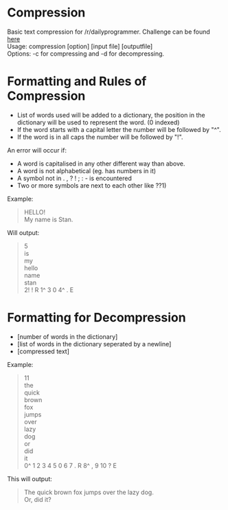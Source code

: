 Compression
===========

Basic text compression for /r/dailyprogrammer. Challenge can be found [here](http://www.reddit.com/r/dailyprogrammer/comments/25o2bd/5162014_challenge_162_hard_novel_compression_pt_3/)  
Usage: compression [option] [input file] [outputfile]  
Options: -c for compressing and -d for decompressing.

Formatting and Rules of Compression
==========================
- List of words used will be added to a dictionary, the position in the dictionary will be used to represent the word. (0 indexed)
- If the word starts with a capital letter the number will be followed by "^".
- If the word is in all caps the number will be followed by "!".

An error will occur if:
- A word is capitalised in any other different way than above.
- A word is not alphabetical (eg. has numbers in it)
- A symbol not in . , ? ! ; : - is encountered
- Two or more symbols are next to each other like ??1)

Example:  
> HELLO!  
My name is Stan.


Will output:  
> 5  
is  
my  
hello  
name  
stan  
2! ! R 1^ 3 0 4^ . E


Formatting for Decompression
============================
- [number of words in the dictionary]
- [list of words in the dictionary seperated by a newline]
- [compressed text]

Example:
> 11  
the  
quick  
brown  
fox  
jumps  
over  
lazy  
dog  
or  
did  
it  
0^ 1 2 3 4 5 0 6 7 . R 8^ , 9 10 ? E  

This will output:  
> The quick brown fox jumps over the lazy dog.  
Or, did it?
